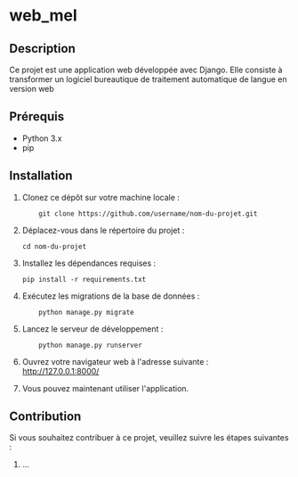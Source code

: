 # web_mel

## Description
Ce projet est une application web développée avec Django. Elle consiste à transformer un logiciel bureautique de traitement automatique de langue en version web

## Prérequis
- Python 3.x
- pip

## Installation
1. Clonez ce dépôt sur votre machine locale :
    ```
        git clone https://github.com/username/nom-du-projet.git
    ``` 
    

2. Déplacez-vous dans le répertoire du projet :
    ```
    cd nom-du-projet
    ```

3. Installez les dépendances requises :
    ```
    pip install -r requirements.txt
    ```

4. Exécutez les migrations de la base de données :
    ```
        python manage.py migrate
    ```
5. Lancez le serveur de développement :
    ```
        python manage.py runserver
    ```

6. Ouvrez votre navigateur web à l'adresse suivante : <br>
    http://127.0.0.1:8000/
    

7. Vous pouvez maintenant utiliser l'application.

## Contribution
Si vous souhaitez contribuer à ce projet, veuillez suivre les étapes suivantes :

1. ...

